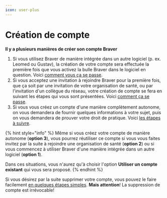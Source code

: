 ```yaml
---
icon: user-plus
---
```


# Création de compte

**Il y a plusieurs manières de créer son compte Braver**

1. Si vous utilisez Braver de manière intégrée dans un autre logiciel (p. ex. Leomed ou Gustav), la création de votre compte sera effectuée la première fois que vous activez la bulle Braver dans le logiciel en question. Voici [comment vous ça se passe](https://braver-1.gitbook.io/braver/training/pour-les-professionnels/creation-de-compte/activation-dun-compte-par-la-bulle-integree).&#x20;
2. Si vous acceptez une invitation à rejoindre Braver pour la première fois, que ça soit par une invitation de votre organisation de santé, ou par l'invitation d'un collègue du réseau, votre création de compte se fera en suivant les étapes qui vous sont présentées. Voici [comment ça se passe](https://braver-1.gitbook.io/braver/training/pour-les-professionnels/creation-de-compte/accepter-une-invitation).
3. Si vous vous créez un compte d'une manière complètement autonome, on vous demandera de fournir quelques informations à votre sujet, puis on vous demandera de prouver votre droit de pratique. Voici [les étapes à suivre](https://braver-1.gitbook.io/braver/training/pour-les-professionnels/creation-de-compte/creation-de-compte-autonome).

{% hint style="info" %}
Même si vous créez votre compte de manière autonome (**option 3**), vous pourrez réutiliser ce compte si vous vous faites invitez par la suite à rejoindre une organisation de santé (**option 2**) ou si vous commencez à utiliser Braver d'une manière intégrée dans un autre logiciel (**option 1**).&#x20;

Dans ces situations, vous n'aurez qu'à choisir l'option **Utiliser un compte existant** qui vous sera proposé.
{% endhint %}

Si vous désirez par la suite supprimer votre compte, vous pouvez le faire facilement [en quelques étapes simples](https://braver-1.gitbook.io/braver/training/pour-les-professionnels/securite/supprimer-un-compte-braver). **Mais attention**! La suppression de compte est irrévocable!
